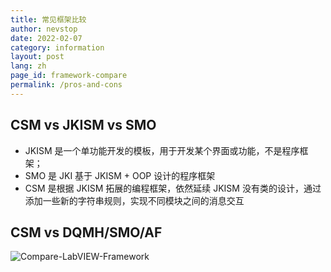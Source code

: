 ```yaml
---
title: 常见框架比较
author: nevstop
date: 2022-02-07
category: information
layout: post
lang: zh
page_id: framework-compare
permalink: /pros-and-cons
---
```


<!-- 和其他框架比较的页面(md-page[√]) - English[-] | Chinese [20%]
- [-]本身的特点
- [-]和JKISM的比较
- [-]和DQMH/SMO/AFW等框架的比较
 -->

## CSM vs JKISM vs SMO

- JKISM 是一个单功能开发的模板，用于开发某个界面或功能，不是程序框架；
- SMO 是 JKI 基于 JKISM + OOP 设计的程序框架
- CSM 是根据 JKISM 拓展的编程框架，依然延续 JKISM 没有类的设计，通过添加一些新的字符串规则，实现不同模块之间的消息交互

## CSM vs DQMH/SMO/AF

![Compare-LabVIEW-Framework](https://nevstop-lab.github.io/CSM-Wiki/assets/img/slides/Compare-LabVIEW-Framework.png)
